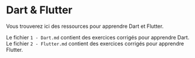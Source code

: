 # Dart & Flutter

Vous trouverez ici des ressources pour apprendre Dart et Flutter.

Le fichier `1 - Dart.md` contient des exercices corrigés pour apprendre Dart.
Le fichier `2 - Flutter.md` contient des exercices corrigés pour apprendre Flutter.